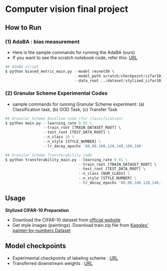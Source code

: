 # Computer vision final project
## How to Run
### (1) AdaBA : bias measurement
- Here is the sample commands for running the AdaBA (ours)
- If you want to see the scratch notebook code, refer this: [URL](https://github.com/socar-esther/Optimal_labeling_scheme/blob/main/notebook/scracth_AdaBA.ipynb)
```python
## AdaBA script
$ python biased_metric_main.py --model resnet50 \ 
                               --model_path scratch/checkpoint/cifar10_best.pt \ 
                               --data_root ../dataset/stylized_cifar10_set/test_reduced_10
```

### (2) Granular Scheme Experimental Codes
- sample commands for running Granular Scheme experiment: (a) Classification task, (b) OOD Task, (c) Transfer Task
```python                            
## Granular Scheme Baseline code (for classification)
$ python main.py --learning_rate 0.01 \
                 --train_root [TRAIN_DATASET_ROOT] \ 
                 --test_root [TEST_DATA_ROOT] \ 
                 --n_class 10 \
                 --n_style [STYLE_NUMBER] \
                 --lr_decay_epochs '60,80,100,120,140,160,180'

## Granular Scheme Transferability code
$ python transferability_main.py --learning_rate 0.01 \
                                 --train_root [TRAIN_DATASET_ROOT] \ 
                                 --test_root [TEST_DATA_ROOT] \ 
                                 --n_class [NUM_CLASS] \
                                 --n_style [STYLE_NUMBER] \
                                 --lr_decay_epochs '60,80,100,120,140,160,180'
```

## Usage
**Stylized CIFAR-10 Preparation**
- Download the CIFAR-10 dataset from [official website](https://www.cs.toronto.edu/~kriz/cifar.html)
- Get style images (paintings). Download train.zip file from [Kaggles' painter-by-numbers Dataset](https://www.kaggle.com/c/painter-by-numbers/data)



## Model checkpoints
- Experimental checkpoints of labeling scheme : [URL](https://drive.google.com/file/d/1yOz01OVvRCMu8DO_aqDgHNcLuHJfeJUC/view?usp=sharing)
- Transferred downstream weights : [URL](https://drive.google.com/file/d/1qvzIUqMkMfTd5_5wPMOFuRvgTRtPhj2G/view?usp=sharing)




